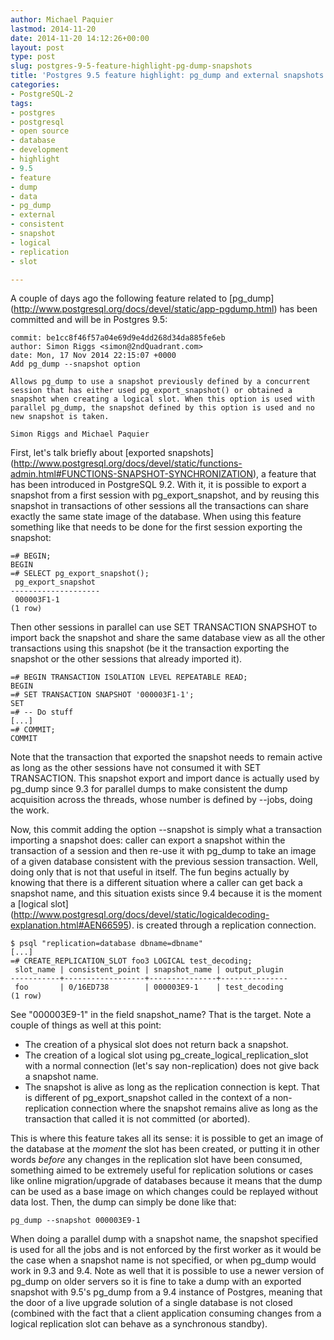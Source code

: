 ```yaml
---
author: Michael Paquier
lastmod: 2014-11-20
date: 2014-11-20 14:12:26+00:00
layout: post
type: post
slug: postgres-9-5-feature-highlight-pg-dump-snapshots
title: 'Postgres 9.5 feature highlight: pg_dump and external snapshots'
categories:
- PostgreSQL-2
tags:
- postgres
- postgresql
- open source
- database
- development
- highlight
- 9.5
- feature
- dump
- data
- pg_dump
- external
- consistent
- snapshot
- logical
- replication
- slot

---
```


A couple of days ago the following feature related to [pg\_dump]
(http://www.postgresql.org/docs/devel/static/app-pgdump.html) has been
committed and will be in Postgres 9.5:

    commit: be1cc8f46f57a04e69d9e4dd268d34da885fe6eb
    author: Simon Riggs <simon@2ndQuadrant.com>
    date: Mon, 17 Nov 2014 22:15:07 +0000
    Add pg_dump --snapshot option

    Allows pg_dump to use a snapshot previously defined by a concurrent
    session that has either used pg_export_snapshot() or obtained a
    snapshot when creating a logical slot. When this option is used with
    parallel pg_dump, the snapshot defined by this option is used and no
    new snapshot is taken.

    Simon Riggs and Michael Paquier

First, let's talk briefly about [exported snapshots]
(http://www.postgresql.org/docs/devel/static/functions-admin.html#FUNCTIONS-SNAPSHOT-SYNCHRONIZATION),
a feature that has been introduced in PostgreSQL 9.2. With it, it is possible
to export a snapshot from a first session with pg\_export\_snapshot, and
by reusing this snapshot in transactions of other sessions all the
transactions can share exactly the same state image of the database. When
using this feature something like that needs to be done for the first session
exporting the snapshot:

    =# BEGIN;
    BEGIN
    =# SELECT pg_export_snapshot();
     pg_export_snapshot
    --------------------
     000003F1-1
    (1 row)

Then other sessions in parallel can use SET TRANSACTION SNAPSHOT to import
back the snapshot and share the same database view as all the other transactions
using this snapshot (be it the transaction exporting the snapshot or the other
sessions that already imported it).

    =# BEGIN TRANSACTION ISOLATION LEVEL REPEATABLE READ;
    BEGIN
    =# SET TRANSACTION SNAPSHOT '000003F1-1';
    SET
    =# -- Do stuff
    [...]
    =# COMMIT;
    COMMIT

Note that the transaction that exported the snapshot needs to remain active
as long as the other sessions have not consumed it with SET TRANSACTION.
This snapshot export and import dance is actually used by pg\_dump since 9.3
for parallel dumps to make consistent the dump acquisition across the threads,
whose number is defined by --jobs, doing the work.

Now, this commit adding the option --snapshot is simply what a transaction
importing a snapshot does: caller can export a snapshot within the transaction
of a session and then re-use it with pg\_dump to take an image of a given
database consistent with the previous session transaction. Well, doing only
that is not that useful in itself. The fun begins actually by knowing that
there is a different situation where a caller can get back a snapshot name,
and this situation exists since 9.4 because it is the moment a [logical slot]
(http://www.postgresql.org/docs/devel/static/logicaldecoding-explanation.html#AEN66595).
is created through a replication connection.

    $ psql "replication=database dbname=dbname"
    [...]
    =# CREATE_REPLICATION_SLOT foo3 LOGICAL test_decoding;
     slot_name | consistent_point | snapshot_name | output_plugin
    -----------+------------------+---------------+---------------
     foo       | 0/16ED738        | 000003E9-1    | test_decoding
    (1 row)

See "000003E9-1" in the field snapshot\_name? That is the target. Note a
couple of things as well at this point:

  * The creation of a physical slot does not return back a snapshot.
  * The creation of a logical slot using pg\_create\_logical\_replication\_slot
  with a normal connection (let's say non-replication) does not give
  back a snapshot name.
  * The snapshot is alive as long as the replication connection is
  kept. That is different of pg\_export\_snapshot called in the context
  of a non-replication connection where the snapshot remains alive
  as long as the transaction that called it is not committed (or aborted).

This is where this feature takes all its sense: it is possible to get an
image of the database at the *moment* the slot has been created, or putting
it in other words *before* any changes in the replication slot have been
consumed, something aimed to be extremely useful for replication solutions
or cases like online migration/upgrade of databases because it means
that the dump can be used as a base image on which changes could be replayed
without data lost. Then, the dump can simply be done like that:

    pg_dump --snapshot 000003E9-1

When doing a parallel dump with a snapshot name, the snapshot specified
is used for all the jobs and is not enforced by the first worker as it would
be the case when a snapshot name is not specified, or when pg\_dump would work
in 9.3 and 9.4. Note as well that it is possible to use a newer version of
pg\_dump on older servers so it is fine to take a dump with an exported
snapshot with 9.5's pg\_dump from a 9.4 instance of Postgres, meaning that
the door of a live upgrade solution of a single database is not closed
(combined with the fact that a client application consuming changes from
a logical replication slot can behave as a synchronous standby).
